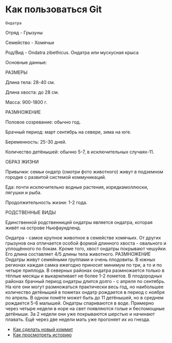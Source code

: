 # Как пользоваться Git
	Ондатра


Отряд - Грызуны

Семейство - Хомячьи

Род/Вид - Ondatra zibethicus. Ондатра или мускусная крыса

Основные данные:

РАЗМЕРЫ

Длина тела: 28-40 см.

Длина хвоста: до 28 см.

Масса: 900-1800 г.

РАЗМНОЖЕНИЕ

Половое созревание: обычно год.

Брачный период: март сентябрь на севере, зима на юге.

Беременность: 25-30 дней.

Количество детёнышей: обычно 5-7, в исключительных случаях-11.

ОБРАЗ ЖИЗНИ

Привычки: семьи ондатр (смотри фото животного) живут в подземном городке с развитой системой коммуникаций.

Еда: почти исключительно водные растения, изредкамоллюски, лягушки и рыба.

Продолжительность жизни: 1-2 года.

РОДСТВЕННЫЕ ВИДЫ

Единственной родственницей ондатры является ондатра, которая живёт на острове Ньюфаундленд.

 

Ондатра - самое крупное животное в семействе хомячьих. От других грызунов она отличается особой формой длинного хвоста - овального и уплощённого по бокам. Кроме того, хвост ондатры покрывают чешуйки. Его длина составляет 4/5 длины тела животного.
	РАЗМНОЖЕНИЕ	
Ондатры живут семейными группами и очень плодовиты. В южных регионах каждая самка ежегодно приносит минимум по три, а то и по четыре приплода. В северных районах ондатра размножается только в тёплые месяцы и выкармливает не более 1-2 пометов. В плодородных районах брачный период ондатры длится долго - с апреля по сентябрь. На юге они могут размножаться практически весь год, но наибольшее количество детёнышей в пометах ондатр рождается в период с ноября по апрель. В одном помёте может быть до 11 детёнышей, но в среднем рождается 5-6 малышей. Ондатры спариваются в воде. Примерно через четыре недели в норе на свет появляются голые и беспомощные детёныши. За 2 недели они уже покрываются шерстью и начинают плавать. Ещё через две недели мать уже прогоняет их из гнезда.
- [Как сделать новый коммит](./commmit_help.md)
- [Как просмотреть историю](./log_help.md)
